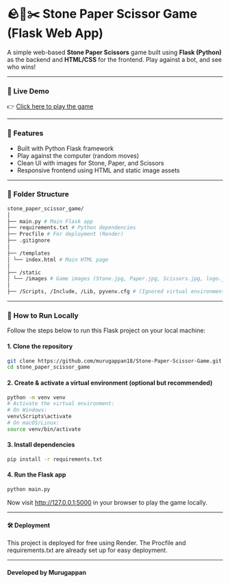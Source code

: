 # 🪨📄✂️ Stone Paper Scissor Game (Flask Web App)

A simple web-based **Stone Paper Scissors** game built using **Flask (Python)** as the backend and **HTML/CSS** for the frontend. Play against a bot, and see who wins!

---

### 🔗 Live Demo

👉 [Click here to play the game](https://stone-paper-scissor-game-96cs.onrender.com)

---

### 🧩 Features

- Built with Python Flask framework
- Play against the computer (random moves)
- Clean UI with images for Stone, Paper, and Scissors
- Responsive frontend using HTML and static image assets

---

### 📁 Folder Structure

```bash
stone_paper_scissor_game/
│
├── main.py # Main Flask app
├── requirements.txt # Python dependencies
├── Procfile # For deployment (Render)
├── .gitignore
│
├── /templates
│ └── index.html # Main HTML page
│
├── /static
│ └── /images # Game images (Stone.jpg, Paper.jpg, Scissors.jpg, logo.jpg)
│
├── /Scripts, /Include, /Lib, pyvenv.cfg # (Ignored virtual environment files)
```

---

### 🚀 How to Run Locally

Follow the steps below to run this Flask project on your local machine:

#### 1. Clone the repository

```bash
git clone https://github.com/murugappan18/Stone-Paper-Scissor-Game.git
cd stone_paper_scissor_game
```

#### 2. Create & activate a virtual environment (optional but recommended)

```bash
python -m venv venv
# Activate the virtual environment:
# On Windows:
venv\Scripts\activate
# On macOS/Linux:
source venv/bin/activate
```

#### 3. Install dependencies

```bash
pip install -r requirements.txt
```
#### 4. Run the Flask app

```bash
python main.py
```

Now visit http://127.0.0.1:5000 in your browser to play the game locally.

---

#### 🛠 Deployment
This project is deployed for free using Render. The Procfile and requirements.txt are already set up for easy deployment.

---

#### Developed by Murugappan